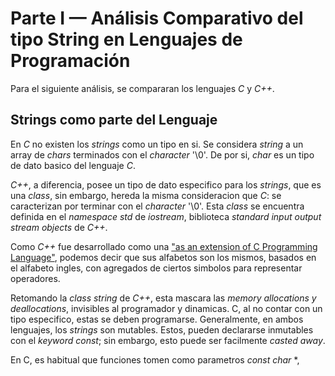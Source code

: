 # Parte I — Análisis Comparativo del tipo String en Lenguajes de Programación

Para el siguiente análisis, se compararan los lenguajes *C* y *C++*.

## Strings como parte del Lenguaje

En *C* no existen los *strings* como un tipo en si. Se considera *string* a un array de *chars* terminados con el *character* '\0'. De por si, *char* es un tipo de dato basico del lenguaje *C*.

*C++*, a diferencia, posee un tipo de dato especifico para los *strings*, que es una *class*, sin embargo, hereda la misma consideracion que *C*: se caracterizan por terminar con el *character* '\0'. Esta *class* se encuentra definida en el *namespace std* de *iostream*, biblioteca *standard input output stream objects* de *C++*.

Como *C++* fue desarrollado como una ["as an extension of C Programming Language"](https://en.wikipedia.org/wiki/C%2B%2B), podemos decir que sus alfabetos son los mismos, basados en el alfabeto ingles, con agregados de ciertos simbolos para representar operadores.

Retomando la *class string* de *C++*, esta mascara las *memory allocations y deallocations*, invisibles al programador y dinamicas. C, al no contar con un tipo especifico, estas se deben programarse.
Generalmente, en ambos lenguajes, los *strings* son mutables. Estos, pueden declararse inmutables con el *keyword const*; sin embargo, esto puede ser facilmente *casted away*.

En C, es habitual que funciones tomen como parametros *const char* *,
